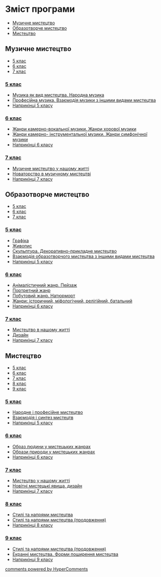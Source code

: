<div id="hypercomments_widget" class="js-hypercomments-widget invisible"></div>

<h1>Зміст програми</h1>

<ul>
	<li><a href="#programm1">Музичне мистецтво</a></li>
	<li><a href="#programm2">Образотворче мистецтво</a></li>
	<li><a href="#programm3">Мистецтво</a></li>
</ul>
<h2 id="programm1">Музичне мистецтво</h2> 
<div>
  <!-- Nav tabs -->
  <ul class="nav nav-tabs" role="tablist">
    <li role="presentation" class="active"><a href="#home" aria-controls="home" role="tab" data-toggle="tab">5 клас</a></li>
    <li role="presentation"><a href="#menu2" aria-controls="menu2" role="tab" data-toggle="tab">6 клас</a></li>
    <li role="presentation"><a href="#menu3" aria-controls="menu3" role="tab" data-toggle="tab">7 клас</a></li>
  </ul>
	  <!-- Tab panes -->
	<div class="tab-content">
	    <div role="tabpanel" class="tab-pane active" id="home">
	    	<h3><a href="./1/5_klas.html">5 клас</a></h3>
		    <ul class="articles" >
		        <li class="chapter " data-level="1" data-path="./1/muzyka_yak_vyd_mistectva.html">
		                <a href="./1/muzyka_yak_vyd_mistectva.html">
		                        <b></b>
		                    Музика як вид мистецтва. Народна музика
		                </a>
		        </li>
		        <li class="chapter " data-level="2" data-path="./1/profesiyna_muzyka.html">
		                <a href="./1/profesiyna_muzyka.html">
		                        <b></b>
		                    Професійна музика. Взаємодія музики з іншими видами мистецтва
		                </a>
		        </li>
		        <li class="chapter " data-level="3" data-path="./1/naprykyncy_5_klasu.html">
		                <a href="./1/naprykyncy_5_klasu.html">
		                        <b></b>
		                    Наприкінці 5 класу
		                </a>
		        </li>
		    </ul>
		</div>
		<div role="tabpanel" class="tab-pane" id="menu2">
	    	<h3><a href="./1/6_klas.html">6 клас</a></h3>
			<ul class="articles">
		        <li class="chapter " data-level="1" data-path="./1/zhanry_muzyky.html">
		                <a href="./1/zhanry_muzyky.html">
		                        <b></b>
		                    Жанри камерно-вокальної музики. Жанри хорової музики
		                </a>
		        </li>
		        <li class="chapter " data-level="2" data-path="./1/zhanry_muzykyhtml">
		                <a href="./1/zhanry_muzykyhtml">
		                        <b></b>
		                    Жанри камерно- інструментальної музики. Жанри симфонічної музики
		                </a>
		        </li>
		        <li class="chapter " data-level="3" data-path="./1/naprykyncy_6_klasu.html">
		                <a href="./1/naprykyncy_6_klasu.html">
		                        <b></b>
		                    Наприкінці 6 класу
		                </a>
		        </li>
			</ul>
		</div>
		<div role="tabpanel" class="tab-pane" id="menu3">
	    	<h3><a href="./1/7_klas.html">7 клас</a></h3>	       
			<ul class="articles">
		        <li class="chapter " data-level="1" data-path="./1/muz_mistectvo.html">
		                <a href="./1/muz_mistectvo.html">
		                        <b></b>
		                    Музичне мистецтво у нашому житті
		                </a>
		        </li>
		        <li class="chapter " data-level="2" data-path="./1/novatorstvo_v_muz_mistectvo.html">
		                <a href="./1/novatorstvo_v_muz_mistectvo.html">
		                        <b></b>
		                    Новаторство в музичному мистецтві
		                </a>
		        </li>
		        <li class="chapter " data-level="3" data-path="./1/naprykyncy_7_klasu.html">
		                <a href="./1/naprykyncy_7_klasu.html">
		                        <b></b>
		                    Наприкінці 7 класу
		                </a>
		        </li>
		    </ul>
		</div>
	</div>
</div>

<h2 id="programm2">Образотворче мистецтво</h2>
<div>
  <!-- Nav tabs -->
  <ul class="nav nav-tabs" role="tablist">
    <li role="presentation" class="active"><a href="#home1" aria-controls="home" role="tab" data-toggle="tab">5 клас</a></li>
    <li role="presentation"><a href="#menu21" aria-controls="menu2" role="tab" data-toggle="tab">6 клас</a></li>
    <li role="presentation"><a href="#menu31" aria-controls="menu3" role="tab" data-toggle="tab">7 клас</a></li>
  </ul>
	  <!-- Tab panes -->
	<div class="tab-content">
	    <div role="tabpanel" class="tab-pane active" id="home1">
	    	<h3><a href="./1/5_klas.html">5 клас</a></h3>
		    <ul class="articles">
		        <li class="chapter " data-level="1" data-path="./2/grafika.html">
		                <a href="./2/grafika.html">
		                        <b></b>
		                    Графіка
		                </a>
		        </li>
		        <li class="chapter " data-level="2" data-path="./2/zhivopus.html">
		                <a href="./2/zhivopus.html">
		                        <b></b>
		                    Живопис
		                </a>
		        </li>
		        <li class="chapter " data-level="3" data-path="./2/skulptura.html">
		                <a href="./2/skulptura.html">
		                        <b></b>
		                    Скульптура. Декоративно-прикладне мистецтво
		                </a>
		        </li>
		        <li class="chapter " data-level="4" data-path="./2/vzaemodiya_z_inshimy_mistectvamy.html">
		                <a href="./2/vzaemodiya_z_inshimy_mistectvamy.html">
		                        <b></b>
		                    Взаємодія образотворчого мистецтва з іншими видами мистецтва
		                </a>
		        </li>
		        <li class="chapter " data-level="5" data-path="./2/naprykyncy_5_klasu.html">
		                <a href="./2/naprykyncy_5_klasu.html">
		                        <b></b>
		                    Наприкінці 5 класу
		                </a>
		        </li>
		    </ul>
		</div>
		<div role="tabpanel" class="tab-pane" id="menu21">
	    	<h3><a href="./2/6_klas.html">6 клас</a></h3>
            <ul class="articles">
		        <li class="chapter " data-level="1" data-path="./2/animalizm.html">
		                <a href="./2/animalizm.html">
		                        <b></b>
		                    Анімалістичний жанр. Пейзаж
		                </a>
		        </li>
		        <li class="chapter " data-level="2" data-path="./2/portret.html">
		                <a href="./2/portret.html">
		                        <b></b>
		                    Портретний жанр
		                </a>
		        </li>
		        <li class="chapter " data-level="3" data-path="./2/naturmort.html">
		                <a href="./2/naturmort.html">
		                        <b></b>
		                    Побутовий жанр. Натюрморт
		                </a>
		        </li>
		        <li class="chapter " data-level="4" data-path="./2/zhanry.html">
		                <a href="./2/zhanry.html">
		                        <b></b>
		                    Жанри: історичний, міфологічний, релігійний, батальний
		                </a>
		        </li>
		        <li class="chapter " data-level="5" data-path="./2/naprykyncy_6_klasu.html">
		                <a href="./2/naprykyncy_6_klasu.html">
		                        <b></b>
		                    Наприкінці 6 класу
		                </a>
		        </li>
		    </ul>
		</div>
		<div role="tabpanel" class="tab-pane" id="menu31">
			<h3><a href="./2/7_klas.html">7 клас</a></h3>
			<ul class="articles">
		        <li class="chapter " data-level="1" data-path="./2/mistectvo.html">
		                <a href="./2/mistectvo.html">
		                        <b></b>
		                    Мистецтво в нашому житті
		                </a>
		        </li>
		        <li class="chapter " data-level="2" data-path="./2/dizayn.html">
		                <a href="./2/dizayn.html">
		                        <b></b>
		                    Дизайн
		                </a>
		        </li>
		        <li class="chapter " data-level="3" data-path="./2/naprykyncy_7_klasu.html">
		                <a href="./2/naprykyncy_7_klasu.html">
		                        <b></b>
		                    Наприкінці 7 класу
		                </a>
		        </li>
			</ul>
		</div>
	</div>
</div>

<h2 id="programm3">Мистецтво</h2>
<div>
  <!-- Nav tabs -->
  <ul class="nav nav-tabs" role="tablist">
    <li role="presentation" class="active"><a href="#home11" aria-controls="home" role="tab" data-toggle="tab">5 клас</a></li>
    <li role="presentation"><a href="#menu211" aria-controls="menu2" role="tab" data-toggle="tab">6 клас</a></li>
    <li role="presentation"><a href="#menu311" aria-controls="menu3" role="tab" data-toggle="tab">7 клас</a></li>
    <li role="presentation"><a href="#menu411" aria-controls="menu3" role="tab" data-toggle="tab">8 клас</a></li>
    <li role="presentation"><a href="#menu511" aria-controls="menu3" role="tab" data-toggle="tab">9 клас</a></li>
  </ul>
	  <!-- Tab panes -->
	<div class="tab-content">
		<div role="tabpanel" class="tab-pane active" id="home11">
			<h3><a href="./3/5_klas.html">5 клас</a></h3>
		    <ul class="articles">
		        <li class="chapter " data-level="1" data-path="./3/narodne_mistectvo.html">
		                <a href="./3/narodne_mistectvo.html">
		                        <b></b>
		                    Народне і професійне мистецтво
		                </a>
		        </li>
		        <li class="chapter " data-level="2" data-path="./3/vzaemodiya_mistectv.html">
		                <a href="./3/vzaemodiya_mistectv.html">
		                        <b></b>
		                    Взаємодія і синтез мистецтв
		                </a>
		        </li>
		        <li class="chapter " data-level="3" data-path="./3/naprykyncy_5_klasu.html">
		                <a href="./3/naprykyncy_5_klasu.html">
		                        <b></b>
		                    Наприкінці 5 класу
		                </a>
		        </li>
		    </ul>
		</div>
		<div role="tabpanel" class="tab-pane" id="menu211">
			<h3><a href="./3/6_klas.html">6 клас</a></h3>	
			<ul class="articles">
		        <li class="chapter " data-level="1" data-path="./3/obraz_lyudyny.html">
		                <a href="./3/obraz_lyudyny.html">
		                        <b></b>
		                    Образ людини у мистецьких жанрах
		                </a>
		        </li>
		        <li class="chapter " data-level="2" data-path="./3/obraz_pryrody.html">
		                <a href="./3/obraz_pryrody.html">
		                        <b></b>
		                    Образи природи у мистецьких жанрах
		                </a>
		        </li>
		        <li class="chapter " data-level="3" data-path="./3/naprykyncy_6_klasu.html">
		                <a href="./3/naprykyncy_6_klasu.html">
		                        <b></b>
		                    Наприкінці 6 класу
		                </a>
		        </li>
			</ul>
		</div>
		<div role="tabpanel" class="tab-pane" id="menu311">
			<h3><a href="./3/7_klas.html">7 клас</a></h3>	
			<ul class="articles">
		        <li class="chapter " data-level="1" data-path="./3/mistectvo.html">
		                <a href="./3/mistectvo.html">
		                        <b></b>
		                    Мистецтво у нашому житті
		                </a>
		        </li>
		        <li class="chapter " data-level="2" data-path="./3/novy_myst_yavyscha.html">
		                <a href="./3/novy_myst_yavyscha.html">
		                        <b></b>
		                    Новітні мистецькі явища, дизайн
		                </a>
		        </li>
		        <li class="chapter " data-level="3" data-path="./3/naprykyncy_7_klasu.html">
		                <a href="./3/naprykyncy_7_klasu.html">
		                        <b></b>
		                    Наприкінці 7 класу
		                </a>
		        </li>
            </ul>
        </div>
        <div role="tabpanel" class="tab-pane" id="menu411">
			<h3><a href="./3/8_klas.html">8 клас</a></h3>	
			<ul class="articles">
		        <li class="chapter " data-level="1" data-path="./3/styli_ta_napryamy.html">
		                <a href="./3/styli_ta_napryamy.html">
		                        <b></b>
		                    Стилі та напрями мистецтва
		                </a>
		        </li>
		        <li class="chapter " data-level="2" data-path="./3/styli_ta_napryamyhtml">
		                <a href="./3/styli_ta_napryamyhtml">
		                        <b></b>
		                    Стилі та напрями мистецтва (продовження)
		                </a>
		        </li>
		        <li class="chapter " data-level="3" data-path="./3/naprykyncy_8_klasu.html">
		                <a href="./3/naprykyncy_8_klasu.html">
		                        <b></b>
		                    Наприкінці 8 класу
		                </a>
		        </li>
	        </ul>
		</div>
		<div role="tabpanel" class="tab-pane" id="menu511">
			<h3><a href="./3/9_klas.html">9 клас</a></h3>	
            <ul class="articles">
		        <li class="chapter " data-level="1" data-path="./3/styli_ta_napryamyhtml">
		                <a href="./3/styli_ta_napryamyhtml">
		                        <b></b>
		                    Стилі та напрями мистецтва (продовження)
		                </a>
		        </li>
		        <li class="chapter " data-level="2" data-path="./3/ekranny_mystectva.html">
		                <a href="./3/ekranny_mystectva.html">
		                        <b></b>
		                    Екранні мистецтва. Форми поширення мистецтва
		                </a>
		        </li>
		        <li class="chapter " data-level="3" data-path="./3/naprykyncy_9_klasu.html">
		                <a href="./3/naprykyncy_9_klasu.html">
		                        <b></b>
		                    Наприкінці 9 класу
		                </a>
		        </li>
		    </ul>
		</div>
    </div>
</div>

<div class="js-hypercomments-container">
<a href="http://hypercomments.com" class="hc-link" title="comments widget">comments powered by HyperComments</a>
</div>